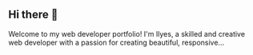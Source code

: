 ## Hi there 👋

Welcome to my web developer portfolio! I'm Ilyes, a skilled and creative web developer with a passion for creating beautiful, responsive...
